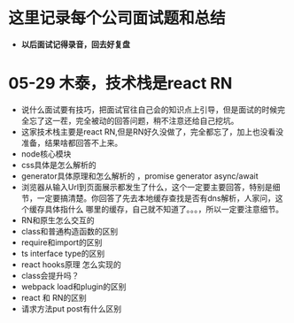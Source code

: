 # 这里记录每个公司面试题和总结
* **以后面试记得录音，回去好复盘**

# 05-29 木泰，技术栈是react RN
* 说什么面试要有技巧，把面试官往自己会的知识点上引导，但是面试的时候完全忘了这一茬，完全被动的回答问题，稍不注意还给自己挖坑。
* 这家技术栈主要是react RN,但是RN好久没做了，完全都忘了，加上也没看没准备，结果啥都回答不上来。
* node核心模块
* css具体是怎么解析的
* generator具体原理和怎么解析的 ，promise generator async/await
* 浏览器从输入Url到页面展示都发生了什么，这个一定要主要回答，特别是细节，一定要搞清楚。你回答了先去本地缓存查找是否有dns解析，人家问，这个缓存具体指什么 哪里的缓存，自己就不知道了。。。，所以一定要注意细节。
* RN和原生怎么交互的
* class和普通构造函数的区别
* require和import的区别
* ts interface type的区别
* react hooks原理 怎么实现的
* class会提升吗？
* webpack load和plugin的区别
* react 和 RN的区别
* 请求方法put post有什么区别
